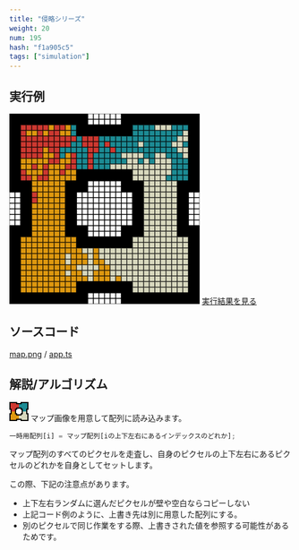 ```yaml
---
title: "侵略シリーズ"
weight: 20
num: 195
hash: "f1a905c5"
tags: ["simulation"]
---
```


## 実行例

![](./static/images/f1a905c5/0.png)
[実行結果を見る](./static/play/f1a905c5/index.html)

## ソースコード

[map.png](./static/code/f1a905c5/map.png) / [app.ts](./static/code/f1a905c5/app.ts)

## 解説/アルゴリズム

![](./static/images/f1a905c5/1.png)
マップ画像を用意して配列に読み込みます。

```typescript
一時用配列[i] = マップ配列[iの上下左右にあるインデックスのどれか];
```

マップ配列のすべてのピクセルを走査し、自身のピクセルの上下左右にあるピクセルのどれかを自身としてセットします。

この際、下記の注意点があります。

- 上下左右ランダムに選んだピクセルが壁や空白ならコピーしない
- 上記コード例のように、上書き先は別に用意した配列にする。
- 別のピクセルで同じ作業をする際、上書きされた値を参照する可能性があるためです。

